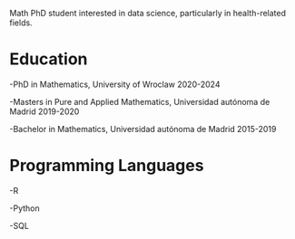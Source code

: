Math PhD student interested in data science, particularly in health-related fields.

# Education

-PhD in Mathematics, University of Wroclaw 2020-2024

-Masters in Pure and Applied Mathematics, Universidad autónoma de Madrid 2019-2020

-Bachelor in Mathematics, Universidad autónoma de Madrid 2015-2019

# Programming Languages

-R

-Python

-SQL

<!---
A-Portillo/A-Portillo is a ✨ special ✨ repository because its `README.md` (this file) appears on your GitHub profile.
You can click the Preview link to take a look at your changes.
--->
